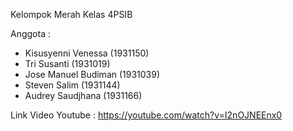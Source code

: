 Kelompok Merah
Kelas 4PSIB

Anggota :
- Kisusyenni Venessa (1931150)
- Tri Susanti (1931019)
- Jose Manuel Budiman (1931039)
- Steven Salim (1931144)
- Audrey Saudjhana (1931166)

Link Video Youtube : https://youtube.com/watch?v=I2nOJNEEnx0

